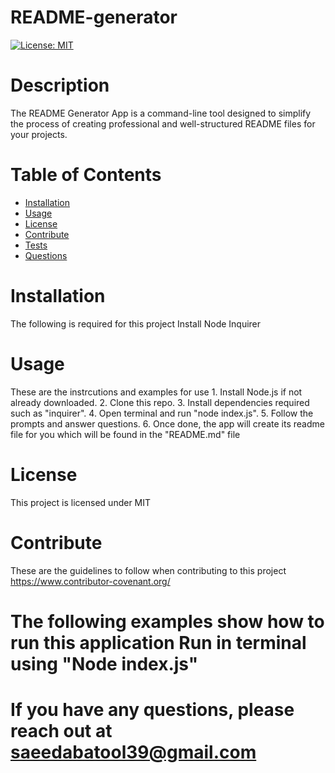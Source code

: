 # README-generator 
[![License: MIT](https://img.shields.io/badge/License-MIT-yellow.svg)](https://opensource.org/licenses/MIT)
# Description 
The README Generator App is a command-line tool designed to simplify the process of creating professional and well-structured README files for your projects.
# Table of Contents 
* [Installation](#installation)
* [Usage](#usage)
* [License](#license)
* [Contribute](#contribute)
* [Tests](#tests)
* [Questions](#questions)
# Installation 
The following is required for this project Install Node Inquirer
# Usage 
These are the instrcutions and examples for use 1. Install Node.js if not already downloaded. 2. Clone this repo. 3. Install dependencies required such as "inquirer". 4. Open terminal and run "node index.js". 5. Follow the prompts and answer questions. 6. Once done, the app will create its readme file for you which will be found in the "README.md" file
# License 
This project is licensed under MIT
# Contribute 
These are the guidelines to follow when contributing to this project https://www.contributor-covenant.org/
# The following examples show how to run this application Run in terminal using "Node index.js"
# If you have any questions, please reach out at saeedabatool39@gmail.com
